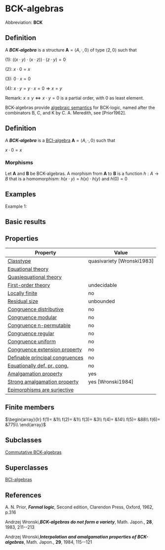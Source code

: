 # BCK-algebras

Abbreviation: **BCK**
## Definition
A ***BCK-algebra*** is a structure $\mathbf{A}=\langle A,\cdot ,0\rangle$ of type $\langle 2,0\rangle$ such that

(1):  $((x\cdot y)\cdot (x\cdot z))\cdot (z\cdot y) = 0$

(2):  $x\cdot 0 = x$

(3):  $0\cdot x = 0$

(4):  $x\cdot y=y\cdot x= 0 \Longrightarrow x=y$

Remark: 
$x\le y \iff x\cdot y=0$ is a partial order, with $0$ as least element.

BCK-algebras provide [algebraic semantics](algebraic_semantics.md) for BCK-logic, named after
the combinators B, C, and K by C. A. Meredith, see [Prior1962].

## Definition
A ***BCK-algebra*** is a [BCI-algebra](bci-algebras.md) 
$\mathbf{A}=\langle A,\cdot ,0\rangle$ such that

$x\cdot 0 = x$

### Morphisms
Let $\mathbf{A}$ and $\mathbf{B}$ be BCK-algebras. A morphism from $\mathbf{A}$ to $\mathbf{B}$ is a function $h:A\rightarrow B$ that is a homomorphism: 
$h(x\cdot y)=h(x)\cdot h(y)$ and $h(0)=0$

## Examples
Example 1: 

## Basic results


## Properties


|Property|Value|
|---|---|
|[Classtype](classtype.md)                        |quasivariety [Wronski1983] |
|[Equational theory](equational_theory.md)                | |
|[Quasiequational theory](quasiequational_theory.md)           | |
|[First-order theory](first-order_theory.md)               |undecidable |
|[Locally finite](locally_finite.md)                   |no |
|[Residual size](residual_size.md)                    |unbounded |
|[Congruence distributive](congruence_distributive.md)          |no |
|[Congruence modular](congruence_modular.md)               |no |
|[Congruence n-permutable](congruence_n-permutable.md)          |no |
|[Congruence regular](congruence_regular.md)               |no |
|[Congruence uniform](congruence_uniform.md)               |no |
|[Congruence extension property](congruence_extension_property.md)    |no |
|[Definable principal congruences](definable_principal_congruences.md)  |no |
|[Equationally def. pr. cong.](equationally_def._pr._cong..md)      |no |
|[Amalgamation property](amalgamation_property.md)            |yes |
|[Strong amalgamation property](strong_amalgamation_property.md)     |yes [Wronski1984] |
|[Epimorphisms are surjective](epimorphisms_are_surjective.md)      | |
## Finite members

$\begin{array}{lr}
f(1)= &1\\
f(2)= &1\\
f(3)= &3\\
f(4)= &14\\
f(5)= &88\\
f(6)= &775\\
\end{array}$

## Subclasses
[Commutative BCK-algebras](commutative_bck-algebras.md) 

## Superclasses
[BCI-algebras](bci-algebras.md) 


## References


A. N. Prior, ***Formal logic***,
Second edition, Clarendon Press, Oxford, 1962, p.316


Andrzej Wronski,***BCK-algebras do not form a variety***,
Math. Japon., **28**, 1983, 211--213


Andrzej Wronski,***Interpolation and amalgamation properties of BCK-algebras***,
Math. Japon., **29**, 1984, 115--121




